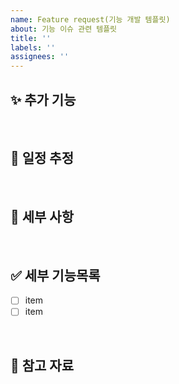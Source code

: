 ```yaml
---
name: Feature request(기능 개발 템플릿)
about: 기능 이슈 관련 템플릿
title: ''
labels: ''
assignees: ''
---
```


## ✨ 추가 기능

<!-- 어떤 기능을 개발 -->

<br/>

## 📆 일정 추정

<!-- 기능 구현에 소요되는 시간, 구현 시작/종료일 등 -->

<br/>

## 📃 세부 사항

<!-- 사용할 기술, 패턴 등
 기능 구현 시 다른 사람들이 알아야 할 점 -->

<br/>

## ✅ 세부 기능목록

- [ ] item
- [ ] item

<br/>

## 🔗 참고 자료
